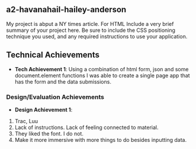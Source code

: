 
## a2-havanahail-hailey-anderson
My project is abput a NY times article. For HTML 
Include a very brief summary of your project here. Be sure to include the CSS positioning technique you used, and any required instructions to use your application.

## Technical Achievements
- **Tech Achievement 1**: Using a combination of html form, json and some document.element functions I was able to create a single page 
app that has the form and the data submissions. 

### Design/Evaluation Achievements
- **Design Achievement 1**: 
1. Trac, Luu
2. Lack of instructions. Lack of feeling connected to material. 
3. They liked the font. I do not. 
4. Make it more immersive with more things to do besides inputting data. 
